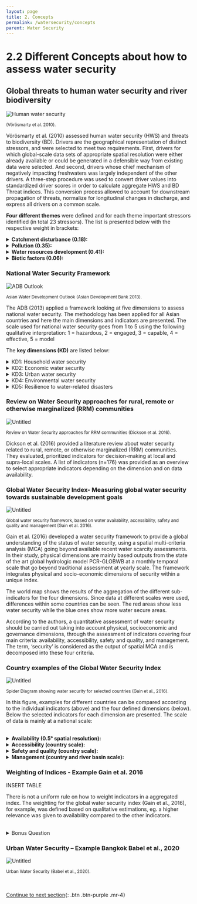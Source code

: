 ```yaml
---
layout: page
title: 2. Concepts
permalink: /watersecurity/concepts
parent: Water Security
---
```

# **2.2 Different Concepts about how to assess water security**

## Global threats to human water security and river biodiversity

![Human water security](/wef-nexus-online-course/assets/voeroesmarty.png)
<p><small>(Vörösmarty et al. 2010).</small></p>
<p><small>  </small></p>

Vörösmarty et al. (2010) assessed human water security (HWS) and threats to biodiversity (BD). Drivers are the geographical representation of distinct stressors, and were selected to meet two requirements. First, drivers for which global-scale data sets of appropriate spatial resolution were either already available or could be generated in a defensible way from existing data were selected. And second, drivers whose chief mechanism of negatively impacting freshwaters was largely independent of the other drivers. A three-step procedure was used to convert driver values into standardized driver scores in order to calculate aggregate HWS and BD Threat indices. This conversion process allowed to account for downstream propagation of threats, normalize for longitudinal changes in discharge, and express all drivers on a common scale. 

**Four different themes** were defined and for each theme important stressors identified (in total 23 stressors). The list is presented below with the respective weight in brackets: 

<details><summary><b>Catchment disturbance (0.18):</b></summary>
<p>

(i) cropland (0.38); (ii) impervious surfaces (0.28); (iii) livestock density (0.20); (iv) wetland disconnectivity (0.14)
</p>
</details>

<details><summary><b>Pollution (0.35):</b></summary>
<p>

(i) soil salinization (0.13); (ii) nitrogen loading (0.14); (iii) phosphorus loading (0.13); (iv) mercury deposition (0.13); (v) pesticide loading (0.15); (vi) sediment loading (0.07); (vii) organic loading (0.18); (viii) potential acidification (0.05); (ix) thermal alteration (0.02)

</p>
</details>

<details><summary><b>Water resources development (0.41):</b></summary>
<p>

(i) dam density (0.09), (ii) river fragmentation (0.03); (iii) consumptive water loss (0.34); (iv) human water stress (0.26); (v) agricultural water stress (0.19); (vi) flow disruption (0.09)

</p>
</details>

<details><summary><b>Biotic factors (0.06):</b></summary>
<p>

(i) non-native fishes in % (0.13); (ii) non-native fishes in # (0.14); (iii) fishing pressure (0.27); (iv) aquaculture pressure (0.46)

</p>
</details>


### National Water Security Framework
<p><small>  </small></p>

![ADB Outlook](/wef-nexus-online-course/assets/asiandevelopmentbank.png)
<p><small>Asian Water Development Outlook (Asian Development Bank 2013).</small></p>
<p><small>  </small></p>

The ADB (2013) applied a framework looking at five dimensions to assess national water security. The methodology has been applied for all Asian countries and here the main dimensions and indicators are presented. The scale used for national water security goes from 1 to 5 using the following qualitative interpretation: 1 = hazardous, 2 = engaged, 3 = capable, 4 = effective, 5 = model

The **key dimensions (KD)** are listed below:

<details><summary>KD1: Household water security</summary>
<p>

Indicators: (i) access to piped water supply (%), (ii) access to improved sanitation (%), (iii) hygiene (age-standardized disability-adjusted life years per 100,000 people for the incidence of diarrhea.

</p>
</details>

<details><summary>KD2: Economic water security</summary>
<p>

<b>Agricultural water security subindex:</b> (i) productivity of irrigated agriculture, (ii) independence from imported water and goods, (iii) resilience (% of renewable water resources stored in large dams).

<b>Industrial water security subindex</b>: (i) productivity (financial value of industrial goods relative to industrial water withdrawal), (ii) consumption rate (net virtual water consumed relative to water withdrawn from industry.

<b>Energy water security subindex:</b> (i) utilization of total hydropower capacity, (ii) ratio of hydropower to total energy supply.

</p>
</details>


<details><summary>KD3: Urban water security</summary>
<p>

(i) Water supply (%), (ii) wastewater treatment (%), (iii) drainage (measured as the extent of economic damage caused by floods and storms). Adjustment factors are included to indicate impacts of the urban growth rate and river health

</p>
</details>

<details><summary>KD4: Environmental water security</summary>
<p>

<b>Watershed disturbance:</b> (i) cropland, (ii) imperviousness, (iii) livestock density, (iv) wetland disconnection

<b>Pollution:</b> (i) soil salinization, (ii) nitrogen, (iii) phosphorous, (iv) mercury, (v) pesticides, (vi) total suspended solids, (vii) organic loads, (viii) potential acidification, (ix) thermal impacts from power plant cooling.

<b>Water resources development:</b> (i) dam density, (ii) river network fragmentation, (iii) relative water consumption compared to supply, (iv) agriculture sector water stress, (v) residency time change downstream from dams.

<b>Biotic factors:</b> (i) non-native species, (ii) non-native species richness, (iii) catch pressure, (iv) aquaculture

</p>
</details>

<details><summary>KD5: Resilience to water-related disasters</summary>
<p>

<b>Exposure:</b> e.g. (i) population density, (ii) growth rate.

<b>Basic population vulnerability:</b> e.g. (i) poverty rate, (ii) land use.

<b>Hard coping capacities:</b> e.g. (i) telecommunications development

<b>Soft coping capacities:</b> e.g. (i) literacy rate.

</p>
</details>


### Review on Water Security approaches for rural, remote or otherwise marginalized (RRM) communities

![Untitled](Untitled%205.png)
<p><small>Review on Water Security approaches for RRM communities (Dickson et al. 2016).</small></p>
<p><small>  </small></p>

Dickson et al. (2016) provided a literature review about water security related to rural, remote, or otherwise marginalized (RRM) communities. They evaluated, prioritized indicators for decision-making at local and supra-local scales. A list of indicators (n=176) was provided as an overview to select appropriate indicators depending on the dimension and on data availability.


### Global Water Security Index- Measuring global water security towards sustainable development goals

![Untitled](Untitled%206.png)
<p><small>Global water security framework, based on water availability, accessibility, safety and quality and management (Gain et al. 2016).</small></p>
<p><small>  </small></p>

Gain et al. (2016) developed a water security framework to provide a global understanding of the status of water security, using a spatial multi-criteria analysis (MCA) going beyond available recent water scarcity assessments. In their study, physical dimensions are mainly based outputs from the state of the art global hydrologic model PCR-GLOBWB at a monthly temporal scale that go beyond traditional assessment at yearly scale. The framework integrates physical and socio-economic dimensions of security within a unique index.

The world map shows the results of the aggregation of the different sub-indicators for the four dimensions. Since data at different scales were used, differences within some countries can be seen. The red areas show less water security while the blue ones show more water secure areas. 

According to the authors, a quantitative assessment of water security should be carried out taking into account physical, socioeconomic and governance dimensions, through the assessment of indicators covering four main criteria: availability, accessibility, safety and quality, and management. The term, ‘security’ is considered as the output of spatial MCA and is decomposed into these four criteria.

### Country examples of the Global Water Security Index

![Untitled](Untitled%207.png)
<p><small>Spider Diagram showing water security for selected countries (Gain et al., 2016).</small></p>
<p><small>  </small></p>


In this figure, examples for different countries can be compared according to the individual indicators (above) and the four defined dimensions (below). 
Below the selected indicators for each dimension are presented. The scale of data is mainly at a national scale:
<br/> <br/>

<details><summary><b>Availability (0.5° spatial resolution):</b></summary>
<p>

- water scarcity index – source: Wada et al. (2014) <br>

- drought index – source: Wada et al. (2013) <br>

- groundwater depletion – source: Wada et al. (2012)

</p>
</details>


<details><summary><b>Accessibility (country scale):</b></summary>
<p>

- access to sanitation – source: Hsu et al. (2014) <br>

- access to drinking water – source: Hsu et al. (2014)

</p>
</details>


<details><summary><b>Safety and quality (country scale):</b></summary>
<p>

- water quality index – source: Srebotnjak et al. (2012) <br>

- flood frequency index – source: Center for H et al. (2005)

</p>
</details>


<details><summary><b>Management (country and river basin scale):</b></summary>
<p>

- World governance index – source: Kaufmann et al., (2010) <br>

- transboundary legal framework – source: http://twap-rivers.org <br>

- transboundary political tension – source: http://twap-rivers.org

</p>
</details>





### Weighting of Indices - Example Gain et al. 2016

INSERT TABLE

There is not a uniform rule on how to weight indicators in a aggregated index. The weighting for the global water security index (Gain et al., 2016), for example, was defined based on qualitative estimations, eg. a higher relevance was given to availability compared to the other indicators. 
<br/> <br/>

<details><summary>Bonus Question</summary>
<p>

Do you think these weights are appropriate for your country/region? Why?

</p>
</details>




### Urban Water Security – Example Bangkok Babel et al., 2020

![Untitled](3%202%20Differ%20aaf7f/Untitled.png)

<p><small>Urban Water Security (Babel et al., 2020).</small></p>
<p><small>  </small></p>

<br/> <br/>
[Continue to next section](https://waterbender231.github.io/wef-nexus-online-course/watersecurity/dimensions){: .btn .btn-purple .mr-4}

